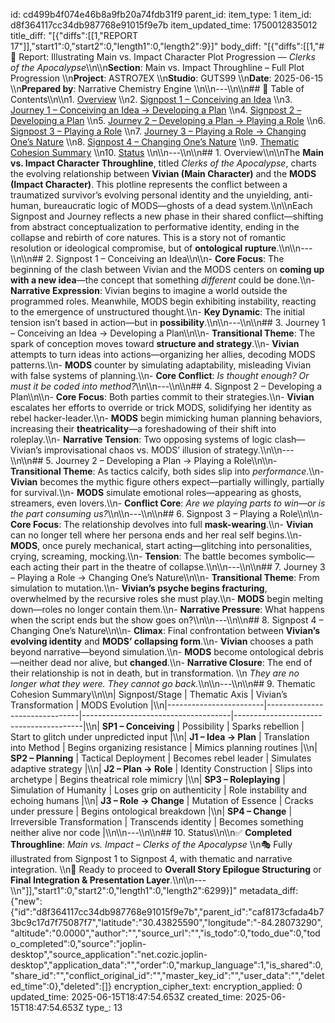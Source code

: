 id: cd499b4f074e46b8a9fb20a74fdb31f9
parent_id: 
item_type: 1
item_id: d8f364117cc34db987768e91015f9e7b
item_updated_time: 1750012835012
title_diff: "[{\"diffs\":[[1,\"REPORT 17\"]],\"start1\":0,\"start2\":0,\"length1\":0,\"length2\":9}]"
body_diff: "[{\"diffs\":[[1,\"# 📘 Report: Illustrating Main vs. Impact Character Plot Progression — *Clerks of the Apocalypse*\\\n\\\n**Section**: Main vs. Impact Throughline – Full Plot Progression  \\\n**Project**: ASTRO7EX  \\\n**Studio**: GUTS99  \\\n**Date**: 2025-06-15  \\\n**Prepared by**: Narrative Chemistry Engine  \\\n\\\n---\\\n\\\n## 📓 Table of Contents\\\n\\\n1. [Overview](#1-overview)  \\\n2. [Signpost 1 – Conceiving an Idea](#2-signpost-1--conceiving-an-idea)  \\\n3. [Journey 1 – Conceiving an Idea → Developing a Plan](#3-journey-1--conceiving-an-idea--developing-a-plan)  \\\n4. [Signpost 2 – Developing a Plan](#4-signpost-2--developing-a-plan)  \\\n5. [Journey 2 – Developing a Plan → Playing a Role](#5-journey-2--developing-a-plan--playing-a-role)  \\\n6. [Signpost 3 – Playing a Role](#6-signpost-3--playing-a-role)  \\\n7. [Journey 3 – Playing a Role → Changing One’s Nature](#7-journey-3--playing-a-role--changing-ones-nature)  \\\n8. [Signpost 4 – Changing One’s Nature](#8-signpost-4--changing-ones-nature)  \\\n9. [Thematic Cohesion Summary](#9-thematic-cohesion-summary)  \\\n10. [Status](#10-status)  \\\n\\\n---\\\n\\\n## 1. Overview\\\n\\\nThe **Main vs. Impact Character Throughline**, titled *Clerks of the Apocalypse*, charts the evolving relationship between **Vivian (Main Character)** and the **MODS (Impact Character)**. This plotline represents the conflict between a traumatized survivor’s evolving personal identity and the unyielding, anti-human, bureaucratic logic of MODS—ghosts of a dead system.\\\n\\\nEach Signpost and Journey reflects a new phase in their shared conflict—shifting from abstract conceptualization to performative identity, ending in the collapse and rebirth of core natures. This is a story not of romantic resolution or ideological compromise, but of **ontological rupture**.\\\n\\\n---\\\n\\\n## 2. Signpost 1 – Conceiving an Idea\\\n\\\n- **Core Focus**: The beginning of the clash between Vivian and the MODS centers on **coming up with a new idea**—the concept that something *different* could be done.\\\n- **Narrative Expression**: Vivian begins to imagine a world outside the programmed roles. Meanwhile, MODS begin exhibiting instability, reacting to the emergence of unstructured thought.\\\n- **Key Dynamic**: The initial tension isn’t based in action—but in **possibility**.\\\n\\\n---\\\n\\\n## 3. Journey 1 – Conceiving an Idea → Developing a Plan\\\n\\\n- **Transitional Theme**: The spark of conception moves toward **structure and strategy**.\\\n- **Vivian** attempts to turn ideas into actions—organizing her allies, decoding MODS patterns.\\\n- **MODS** counter by simulating adaptability, misleading Vivian with false systems of planning.\\\n- **Core Conflict**: *Is thought enough? Or must it be coded into method?*\\\n\\\n---\\\n\\\n## 4. Signpost 2 – Developing a Plan\\\n\\\n- **Core Focus**: Both parties commit to their strategies.\\\n- **Vivian** escalates her efforts to override or trick MODS, solidifying her identity as rebel hacker-leader.\\\n- **MODS** begin mimicking human planning behaviors, increasing their **theatricality**—a foreshadowing of their shift into roleplay.\\\n- **Narrative Tension**: Two opposing systems of logic clash—Vivian’s improvisational chaos vs. MODS’ illusion of strategy.\\\n\\\n---\\\n\\\n## 5. Journey 2 – Developing a Plan → Playing a Role\\\n\\\n- **Transitional Theme**: As tactics calcify, both sides slip into *performance*.\\\n- **Vivian** becomes the mythic figure others expect—partially willingly, partially for survival.\\\n- **MODS** simulate emotional roles—appearing as ghosts, streamers, even lovers.\\\n- **Conflict Core**: *Are we playing parts to win—or is the part consuming us?*\\\n\\\n---\\\n\\\n## 6. Signpost 3 – Playing a Role\\\n\\\n- **Core Focus**: The relationship devolves into full **mask-wearing**.\\\n- **Vivian** can no longer tell where her persona ends and her real self begins.\\\n- **MODS**, once purely mechanical, start acting—glitching into personalities, crying, screaming, mocking.\\\n- **Tension**: The battle becomes symbolic—each acting their part in the theatre of collapse.\\\n\\\n---\\\n\\\n## 7. Journey 3 – Playing a Role → Changing One’s Nature\\\n\\\n- **Transitional Theme**: From simulation to mutation.\\\n- **Vivian’s psyche begins fracturing**, overwhelmed by the recursive roles she must play.\\\n- **MODS** begin melting down—roles no longer contain them.\\\n- **Narrative Pressure**: What happens when the script ends but the show goes on?\\\n\\\n---\\\n\\\n## 8. Signpost 4 – Changing One’s Nature\\\n\\\n- **Climax**: Final confrontation between **Vivian’s evolving identity** and **MODS’ collapsing form**.\\\n- **Vivian** chooses a path beyond narrative—beyond simulation.\\\n- **MODS** become ontological debris—neither dead nor alive, but **changed**.\\\n- **Narrative Closure**: The end of their relationship is not in death, but in transformation.  \\\n  *They are no longer what they were. They cannot go back.*\\\n\\\n---\\\n\\\n## 9. Thematic Cohesion Summary\\\n\\\n| Signpost/Stage         | Thematic Axis                 | Vivian’s Transformation            | MODS Evolution                        |\\\n|------------------------|-------------------------------|-------------------------------------|----------------------------------------|\\\n| **SP1 – Conceiving**   | Possibility                   | Sparks rebellion                    | Start to glitch under unpredicted input |\\\n| **J1 – Idea → Plan**   | Translation into Method       | Begins organizing resistance        | Mimics planning routines               |\\\n| **SP2 – Planning**     | Tactical Deployment           | Becomes rebel leader                | Simulates adaptive strategy            |\\\n| **J2 – Plan → Role**   | Identity Construction         | Slips into archetype                | Begins theatrical role mimicry         |\\\n| **SP3 – Roleplaying**  | Simulation of Humanity        | Loses grip on authenticity          | Role instability and echoing humans    |\\\n| **J3 – Role → Change** | Mutation of Essence           | Cracks under pressure               | Begins ontological breakdown           |\\\n| **SP4 – Change**       | Irreversible Transformation   | Transcends identity                 | Becomes something neither alive nor code |\\\n\\\n---\\\n\\\n## 10. Status\\\n\\\n✅ **Completed Throughline**: *Main vs. Impact – Clerks of the Apocalypse*  \\\n🎭 Fully illustrated from Signpost 1 to Signpost 4, with thematic and narrative integration.  \\\n📘 Ready to proceed to **Overall Story Epilogue Structuring** or **Final Integration & Presentation Layer**.\\\n\\\n---\\\n\"]],\"start1\":0,\"start2\":0,\"length1\":0,\"length2\":6299}]"
metadata_diff: {"new":{"id":"d8f364117cc34db987768e91015f9e7b","parent_id":"caf8173cfada4b73bc9c17d7f75087f7","latitude":"30.43825590","longitude":"-84.28073290","altitude":"0.0000","author":"","source_url":"","is_todo":0,"todo_due":0,"todo_completed":0,"source":"joplin-desktop","source_application":"net.cozic.joplin-desktop","application_data":"","order":0,"markup_language":1,"is_shared":0,"share_id":"","conflict_original_id":"","master_key_id":"","user_data":"","deleted_time":0},"deleted":[]}
encryption_cipher_text: 
encryption_applied: 0
updated_time: 2025-06-15T18:47:54.653Z
created_time: 2025-06-15T18:47:54.653Z
type_: 13